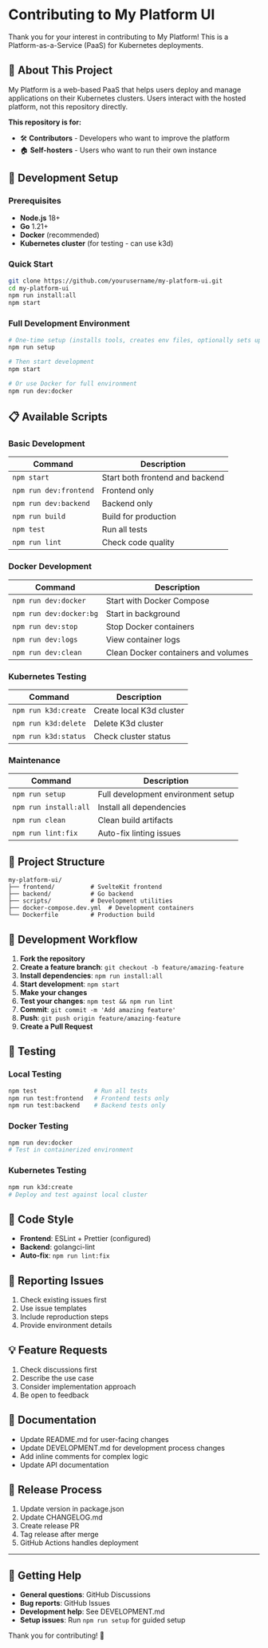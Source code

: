 # Contributing to My Platform UI

Thank you for your interest in contributing to My Platform! This is a Platform-as-a-Service (PaaS) for Kubernetes deployments.

## 🎯 About This Project

My Platform is a web-based PaaS that helps users deploy and manage applications on their Kubernetes clusters. Users interact with the hosted platform, not this repository directly.

**This repository is for:**
- 🛠️ **Contributors** - Developers who want to improve the platform
- 🏠 **Self-hosters** - Users who want to run their own instance

## 🚀 Development Setup

### Prerequisites
- **Node.js** 18+
- **Go** 1.21+
- **Docker** (recommended)
- **Kubernetes cluster** (for testing - can use k3d)

### Quick Start
```bash
git clone https://github.com/yourusername/my-platform-ui.git
cd my-platform-ui
npm run install:all
npm start
```

### Full Development Environment
```bash
# One-time setup (installs tools, creates env files, optionally sets up K3d)
npm run setup

# Then start development
npm start

# Or use Docker for full environment
npm run dev:docker
```

## 📋 Available Scripts

### Basic Development
| Command | Description |
|---------|-------------|
| `npm start` | Start both frontend and backend |
| `npm run dev:frontend` | Frontend only |
| `npm run dev:backend` | Backend only |
| `npm run build` | Build for production |
| `npm test` | Run all tests |
| `npm run lint` | Check code quality |

### Docker Development
| Command | Description |
|---------|-------------|
| `npm run dev:docker` | Start with Docker Compose |
| `npm run dev:docker:bg` | Start in background |
| `npm run dev:stop` | Stop Docker containers |
| `npm run dev:logs` | View container logs |
| `npm run dev:clean` | Clean Docker containers and volumes |

### Kubernetes Testing
| Command | Description |
|---------|-------------|
| `npm run k3d:create` | Create local K3d cluster |
| `npm run k3d:delete` | Delete K3d cluster |
| `npm run k3d:status` | Check cluster status |

### Maintenance
| Command | Description |
|---------|-------------|
| `npm run setup` | Full development environment setup |
| `npm run install:all` | Install all dependencies |
| `npm run clean` | Clean build artifacts |
| `npm run lint:fix` | Auto-fix linting issues |

## 📁 Project Structure

```
my-platform-ui/
├── frontend/          # SvelteKit frontend
├── backend/           # Go backend
├── scripts/           # Development utilities
├── docker-compose.dev.yml  # Development containers
└── Dockerfile         # Production build
```

## 🔄 Development Workflow

1. **Fork the repository**
2. **Create a feature branch**: `git checkout -b feature/amazing-feature`
3. **Install dependencies**: `npm run install:all`
4. **Start development**: `npm start`
5. **Make your changes**
6. **Test your changes**: `npm test && npm run lint`
7. **Commit**: `git commit -m 'Add amazing feature'`
8. **Push**: `git push origin feature/amazing-feature`
9. **Create a Pull Request**

## 🧪 Testing

### Local Testing
```bash
npm test                # Run all tests
npm run test:frontend   # Frontend tests only
npm run test:backend    # Backend tests only
```

### Docker Testing
```bash
npm run dev:docker
# Test in containerized environment
```

### Kubernetes Testing
```bash
npm run k3d:create
# Deploy and test against local cluster
```

## 📝 Code Style

- **Frontend**: ESLint + Prettier (configured)
- **Backend**: golangci-lint
- **Auto-fix**: `npm run lint:fix`

## 🐛 Reporting Issues

1. Check existing issues first
2. Use issue templates
3. Include reproduction steps
4. Provide environment details

## 💡 Feature Requests

1. Check discussions first
2. Describe the use case
3. Consider implementation approach
4. Be open to feedback

## 📖 Documentation

- Update README.md for user-facing changes
- Update DEVELOPMENT.md for development process changes
- Add inline comments for complex logic
- Update API documentation

## 🚀 Release Process

1. Update version in package.json
2. Update CHANGELOG.md
3. Create release PR
4. Tag release after merge
5. GitHub Actions handles deployment

---

## 🤝 Getting Help

- **General questions**: GitHub Discussions
- **Bug reports**: GitHub Issues
- **Development help**: See DEVELOPMENT.md
- **Setup issues**: Run `npm run setup` for guided setup

Thank you for contributing! 🎉
